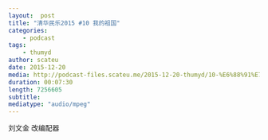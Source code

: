 ```yaml
---
layout:  post
title: "清华民乐2015 #10 我的祖国"
categories:
    - podcast
tags:
    - thumyd
author: scateu
date: 2015-12-20
media: http://podcast-files.scateu.me/2015-12-20-thumyd/10-%E6%88%91%E7%9A%84%E7%A5%96%E5%9B%BD.m4a
duration: 00:07:30
length: 7256605
subtitle:
mediatype: "audio/mpeg"
---
```


刘文金 改编配器
